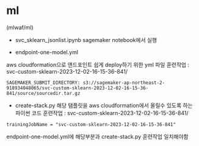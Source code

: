 # ml  
(mlwaf/ml)     



- svc_sklearn_jsonlist.ipynb
sagemaker notebook에서 실행     

- endpoint-one-model.yml     

aws cloudformation으로 앤드포인트 쉽게 deploy하기 위한 yml 파일
훈련작업 : svc-custom-sklearn-2023-12-02-16-15-36-841/
```
SAGEMAKER_SUBMIT_DIRECTORY: s3://sagemaker-ap-northeast-2-918934048065/svc-custom-sklearn-2023-12-02-16-15-36-841/source/sourcedir.tar.gz
```


- create-stack.py 
해당 탬플릿을  aws cloudformation에서 올릴수 있도록 하는 파이썬 코드
훈련작업 : svc-custom-sklearn-2023-12-02-16-15-36-841/
```
trainingJobName = "svc-custom-sklearn-2023-12-02-16-15-36-841"
```

endpoint-one-model.yml에 해당부분과 create-stack.py 훈련작업 일치해야함